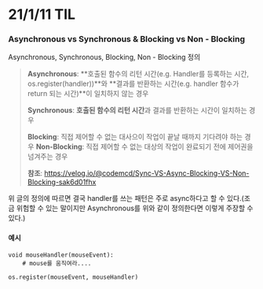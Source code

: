 # 21/1/11 TIL
### Asynchronous vs Synchronous & Blocking vs Non - Blocking

Asynchronous, Synchronous, Blocking, Non - Blocking 정의 
> **Asynchronous**: **호출된 함수의 리턴 시간(e.g. Handler를 등록하는 시간, os.register(handler))**와 **결과를 반환하는 시간(e.g. handler 함수가 return 되는 시간)**이 일치하지 않는 경우
> 
> **Synchronous**: **호출된 함수의 리턴 시간**과 결과를 반환하는 시간이 일치하는 경우
> 
> **Blocking**: 직접 제어할 수 없는 대사으이 작업이 끝날 때까지 기다려야 하는 경우
> **Non-Blocking**: 직접 제어할 수 없는 대상의 작업이 완료되기 전에 제어권을 넘겨주는 경우
> 
> **참조**: https://velog.io/@codemcd/Sync-VS-Async-Blocking-VS-Non-Blocking-sak6d01fhx

위 글의 정의에 따르면 결국 handler를 쓰는 패턴은 주로 async하다고 할 수 있다.(조금 위험할 수 있는 말이지만 Asynchronous를 위와 같이 정의한다면 이렇게 주장할 수 있다.)

#### 예시
```clang
void mouseHandler(mouseEvent):
    # mouse를 움직여라....
    
os.register(mouseEvent, mouseHandler)
```